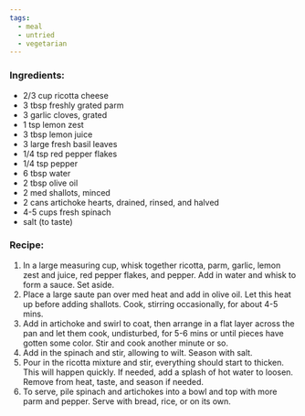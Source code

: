 ```yaml
---
tags:
  - meal
  - untried
  - vegetarian
---
```

### Ingredients:
- 2/3 cup ricotta cheese
- 3 tbsp freshly grated parm
- 3 garlic cloves, grated
- 1 tsp lemon zest
- 3 tbsp lemon juice
- 3 large fresh basil leaves
- 1/4 tsp red pepper flakes
- 1/4 tsp pepper
- 6 tbsp water
- 2 tbsp olive oil
- 2 med shallots, minced
- 2 cans artichoke hearts, drained, rinsed, and halved
- 4-5 cups fresh spinach
- salt (to taste)

### Recipe:
1. In a large measuring cup, whisk together ricotta, parm, garlic, lemon zest and juice, red pepper flakes, and pepper. Add in water and whisk to form a sauce. Set aside. 
2. Place a large saute pan over med heat and add in olive oil. Let this heat up before adding shallots. Cook, stirring occasionally, for about 4-5 mins. 
3. Add in artichoke and swirl to coat, then arrange in a flat layer across the pan and let them cook, undisturbed, for 5-6 mins or until pieces have gotten some color. Stir and cook another minute or so. 
4. Add in the spinach and stir, allowing to wilt. Season with salt. 
5. Pour in the ricotta mixture and stir, everything should start to thicken. This will happen quickly. If needed, add a splash of hot water to loosen. Remove from heat, taste, and season if needed.
6. To serve, pile spinach and artichokes into a bowl and top with more parm and pepper. Serve with bread, rice, or on its own. 